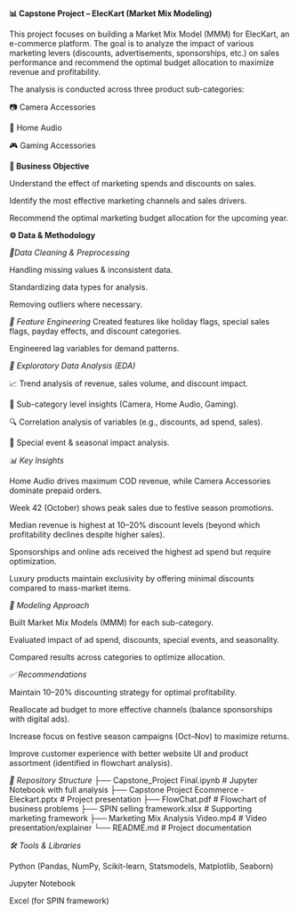 **📊 Capstone Project – ElecKart (Market Mix Modeling)**

This project focuses on building a Market Mix Model (MMM) for ElecKart, an e-commerce platform. The goal is to analyze the impact of various marketing levers (discounts, advertisements, sponsorships, etc.) on sales performance and recommend the optimal budget allocation to maximize revenue and profitability.

The analysis is conducted across three product sub-categories:

📷 Camera Accessories

🎵 Home Audio

🎮 Gaming Accessories

**🎯 Business Objective**

Understand the effect of marketing spends and discounts on sales.

Identify the most effective marketing channels and sales drivers.

Recommend the optimal marketing budget allocation for the upcoming year.

**⚙️ Data & Methodology**

_🔹Data Cleaning & Preprocessing_

Handling missing values & inconsistent data.

Standardizing data types for analysis.

Removing outliers where necessary.

_🔹 Feature Engineering_
Created features like holiday flags, special sales flags, payday effects, and discount categories.

Engineered lag variables for demand patterns.

_🔹 Exploratory Data Analysis (EDA)_

📈 Trend analysis of revenue, sales volume, and discount impact.

🛒 Sub-category level insights (Camera, Home Audio, Gaming).

🔍 Correlation analysis of variables (e.g., discounts, ad spend, sales).

🎉 Special event & seasonal impact analysis.

_📊 Key Insights_

Home Audio drives maximum COD revenue, while Camera Accessories dominate prepaid orders.

Week 42 (October) shows peak sales due to festive season promotions.

Median revenue is highest at 10–20% discount levels (beyond which profitability declines despite higher sales).

Sponsorships and online ads received the highest ad spend but require optimization.

Luxury products maintain exclusivity by offering minimal discounts compared to mass-market items.

_🤖 Modeling Approach_

Built Market Mix Models (MMM) for each sub-category.

Evaluated impact of ad spend, discounts, special events, and seasonality.

Compared results across categories to optimize allocation.

_✅ Recommendations_

Maintain 10–20% discounting strategy for optimal profitability.

Reallocate ad budget to more effective channels (balance sponsorships with digital ads).

Increase focus on festive season campaigns (Oct–Nov) to maximize returns.

Improve customer experience with better website UI and product assortment (identified in flowchart analysis).

_📂 Repository Structure_
├── Capstone_Project Final.ipynb     # Jupyter Notebook with full analysis
├── Capstone Project Ecommerce - Eleckart.pptx  # Project presentation
├── FlowChat.pdf                     # Flowchart of business problems
├── SPIN selling framework.xlsx      # Supporting marketing framework
├── Marketing Mix Analysis Video.mp4 # Video presentation/explainer
└── README.md                        # Project documentation

_🛠️ Tools & Libraries_

Python (Pandas, NumPy, Scikit-learn, Statsmodels, Matplotlib, Seaborn)

Jupyter Notebook

Excel (for SPIN framework)
